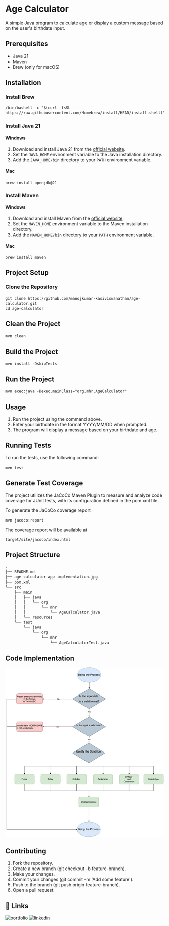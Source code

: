 # Age Calculator

A simple Java program to calculate age or display a custom message based on the user's birthdate input.

## Prerequisites


- Java 21
- Maven
- Brew (only for macOS)

## Installation

### Install Brew

```shellell
/bin/bashell -c "$(curl -fsSL https://raw.githubusercontent.com/Homebrew/install/HEAD/install.shell)"
```

### Install Java 21

#### Windows

1. Download and install Java 21 from
   the [official website](https://www.oracle.com/java/technologies/javase-jdk21-downloads.html).
2. Set the `JAVA_HOME` environment variable to the Java installation directory.
3. Add the `JAVA_HOME/bin` directory to your `PATH` environment variable.

#### Mac

```shell
brew install openjdk@21
```

### Install Maven

#### Windows

1. Download and install Maven from the [official website](https://maven.apache.org/download.cgi).
2. Set the `MAVEN_HOME` environment variable to the Maven installation directory.
3. Add the `MAVEN_HOME/bin` directory to your `PATH` environment variable.

#### Mac

```shell
brew install maven
```

## Project Setup

### Clone the Repository

```shell
git clone https://github.com/manojkumar-kasiviswanathan/age-calculator.git
cd age-calculator
```

## Clean the Project

```shell
mvn clean
```

## Build the Project

```shell
mvn install -DskipTests
```
## Run the Project

```shell
mvn exec:java -Dexec.mainClass="org.mhr.AgeCalculator"
```

## Usage
1. Run the project using the command above.
2. Enter your birthdate in the format YYYY/MM/DD when prompted.
3. The program will display a message based on your birthdate and age.

## Running Tests

To run the tests, use the following command:

```shell
mvn test
```

## Generate Test Coverage
The project utilizes the JaCoCo Maven Plugin to measure and analyze code coverage for JUnit tests, with its configuration defined in the pom.xml file.

To generate the JaCoCo coverage report
```shell
mvn jacoco:report
```

The coverage report will be available at
```shell
target/site/jacoco/index.html
```



## Project Structure

```
.
├── README.md
├── age-calculator-app-implementation.jpg
├── pom.xml
└── src
    ├── main
    │   ├── java
    │   │   └── org
    │   │       └── mhr
    │   │           └── AgeCalculator.java
    │   └── resources
    └── test
        └── java
            └── org
                └── mhr
                    └── AgeCalculatorTest.java

```
## Code Implementation

![App Screenshot](age-calculator-app-implementation.jpg)


## Contributing

1. Fork the repository.
2.  Create a new branch (git checkout -b feature-branch).
3. Make your changes.
4. Commit your changes (git commit -m 'Add some feature').
5. Push to the branch (git push origin feature-branch).
6. Open a pull request.


## 🔗 Links
[![portfolio](https://img.shields.io/badge/my_portfolio-000?style=for-the-badge&logo=ko-fi&logoColor=white)](https://manojkumar-kasiviswanathan.github.io/whoami/)
[![linkedin](https://img.shields.io/badge/linkedin-0A66C2?style=for-the-badge&logo=linkedin&logoColor=white)](https://www.linkedin.com/in/manojkumar-kasiviswanathan-7a8aa973/)